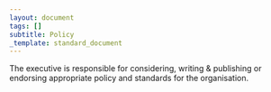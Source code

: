 ```yaml
---
layout: document
tags: []
subtitle: Policy
_template: standard_document
---
```


The executive is responsible for considering, writing & publishing or endorsing appropriate policy and standards for the organisation.
